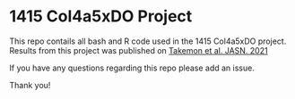 # 1415 Col4a5xDO Project

This repo contails all bash and R code used in the 1415 Col4a5xDO project. Results from this project was published on [Takemon et al. JASN. 2021](https://jasn.asnjournals.org/content/early/2021/05/24/ASN.2020060777)

If you have any questions regarding this repo please add an issue. <br />

Thank you!
